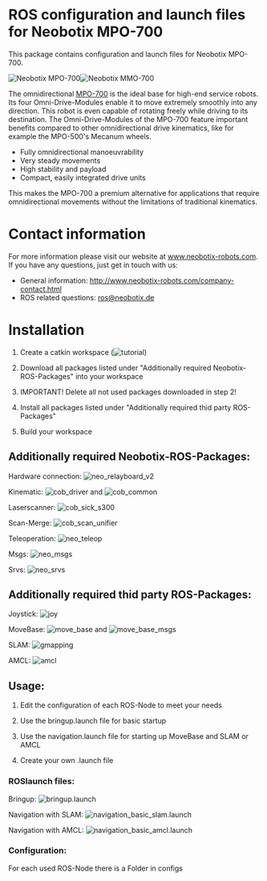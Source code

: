 # ROS configuration and launch files for Neobotix MPO-700

This package contains configuration and launch files for Neobotix MPO-700.

![Neobotix MPO-700](http://www.neobotix-roboter.de/fileadmin/_processed_/2/5/csm_omnidirektional-MPO-700-Hauptansicht_02_45470f9829.jpg)![Neobotix MMO-700](http://www.neobotix-roboter.de/fileadmin/_processed_/9/8/csm_MMO-700-UR10-Main_01_fdf4bc6d22.jpg)

The omnidirectional [MPO-700](http://www.neobotix-robots.com/omnidirectional-robot-mpo-700.html) is the ideal base for high-end service robots. Its four Omni-Drive-Modules enable it to move extremely smoothly into any direction. This robot is even capable of rotating freely while driving to its destination. The Omni-Drive-Modules of the MPO-700 feature important benefits compared to other omnidirectional drive kinematics, like for example the MPO-500's Mecanum wheels.

* Fully omnidirectional manoeuvrability
* Very steady movements
* High stability and payload
* Compact, easily integrated drive units

This makes the MPO-700 a premium alternative for applications that require omnidirectional movements without the limitations of traditional kinematics.

# Contact information

For more information please visit our website at www.neobotix-robots.com. 
If you have any questions, just get in touch with us:
* General information: http://www.neobotix-robots.com/company-contact.html
* ROS related questions: ros@neobotix.de


# Installation

1. Create a catkin workspace (![tutorial](http://wiki.ros.org/catkin/Tutorials/create_a_workspace))

2. Download all packages listed under "Additionally required Neobotix-ROS-Packages" into your workspace

3. IMPORTANT! Delete all not used packages downloaded in step 2!

4. Install all packages listed under "Additionally required thid party ROS-Packages"

5. Build your workspace


## Additionally required Neobotix-ROS-Packages:

Hardware connection: ![neo_relayboard_v2](https://github.com/neobotix/neo_relayboard_v2)

Kinematic:  ![cob_driver](https://github.com/neobotix/cob_driver) and ![cob_common](https://github.com/neobotix/cob_common)

Laserscanner: ![cob_sick_s300](https://github.com/neobotix/neo_driver)

Scan-Merge: ![cob_scan_unifier](https://github.com/neobotix/neo_driver)

Teleoperation: ![neo_teleop](https://github.com/neobotix/neo_control)

Msgs: ![neo_msgs](https://github.com/neobotix/neo_msgs)

Srvs: ![neo_srvs](https://github.com/neobotix/neo_srvs)

## Additionally required thid party ROS-Packages:

Joystick: ![joy](http://wiki.ros.org/joy)

MoveBase: ![move_base](http://wiki.ros.org/move_base) and ![move_base_msgs](http://wiki.ros.org/move_base)

SLAM: ![gmapping](http://wiki.ros.org/gmapping)

AMCL: ![amcl](http://wiki.ros.org/amcl)

## Usage:

1. Edit the configuration of each ROS-Node to meet your needs 

2. Use the bringup.launch file for basic startup

3. Use the navigation.launch file for starting up MoveBase and SLAM or AMCL

4. Create your own .launch file

### ROSlaunch files:

Bringup: ![bringup.launch](https://github.com/neobotix/neo_mpo_700/blob/indigo/launch/mpo/bringup.launch)

Navigation with SLAM: ![navigation_basic_slam.launch](https://github.com/neobotix/neo_mpo_700/blob/master/launch/mpo_700/navigation_basic_slam.launch)

Navigation with AMCL: ![navigation_basic_amcl.launch](https://github.com/neobotix/neo_mpo_700/blob/master/launch/mpo_700/navigation_basic_amcl.launch)

### Configuration:

For each used ROS-Node there is a Folder in configs
